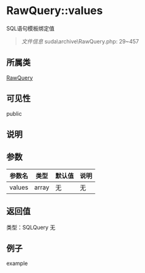 # RawQuery::values
SQL语句模板绑定值
> *文件信息* suda\archive\RawQuery.php: 29~457
## 所属类 

[RawQuery](../RawQuery.md)

## 可见性

  public  
## 说明



## 参数

 
| 参数名 | 类型 | 默认值 | 说明 |
|--------|-----|-------|-------|
 | values |  array | 无 | 无 |
## 返回值
 
类型：SQLQuery
无
## 例子

example